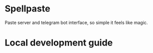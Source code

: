 # Spellpaste

Paste server and telegram bot interface, so simple it feels like magic.

# Local development guide
